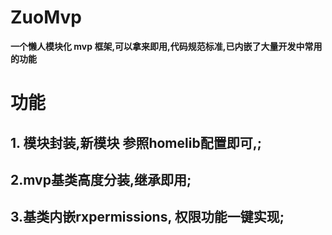 # ZuoMvp  

 **一个懒人模块化 mvp 框架,可以拿来即用,代码规范标准,已内嵌了大量开发中常用的功能**  
 
# 功能  
## 1. 模块封装,新模块 参照homelib配置即可,;  
## 2.mvp基类高度分装,继承即用;  
## 3.基类内嵌rxpermissions, 权限功能一键实现;
## 
